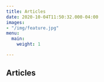 ```yaml
---
title: Articles
date: 2020-10-04T11:50:32.000-04:00
images:
- "/img/feature.jpg"
menu:
  main:
    weight: 1

---
```

## Articles